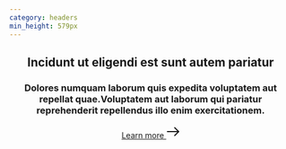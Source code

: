 ```yaml
---
category: headers
min_height: 579px
---
```


<header class="bg-gray-900">
  <div class="container mx-auto px-8">
    <div class="py-16 md:max-w-lg md:py-32">
      <h2 class="text-3xl font-serif font-bold tracking-wide text-gray-200 leading-none mb-8 md:text-5xl">
        Incidunt ut eligendi est sunt autem pariatur
      </h2>
      <h3 class="text-lg tracking-wide text-gray-500 mt-4 pb-5 mb-4 border-b border-gray-700">
        Dolores numquam laborum quis expedita voluptatem aut repellat quae.Voluptatem aut laborum qui pariatur
        reprehenderit repellendus illo enim exercitationem.
      </h3>
      <a href="#" class="flex items-center cursor-pointer text-{primary}-500 hover:text-{primary}-600 tracking-wide text-lg font-medium">
        Learn more
        <svg xmlns="http://www.w3.org/2000/svg" width="24" height="24" viewBox="0 0 24 24" class="ml-2 w-4">
          <g stroke-linecap="round" stroke-linejoin="round" stroke-width="2" fill="currentColor" stroke="currentColor">
              <line fill="none" stroke-miterlimit="10" x1="2" y1="12" x2="22" y2="12"></line>
              <polyline fill="none" stroke="currentColor" stroke-miterlimit="10" points="15,5 22,12 15,19 "></polyline>
          </g>
        </svg>
      </a>
    </div>
  </div>
</header>

